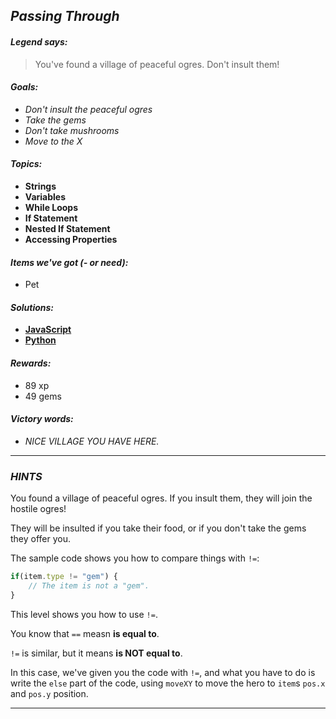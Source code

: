 ## _Passing Through_

#### _Legend says:_
> You've found a village of peaceful ogres. Don't insult them!

#### _Goals:_
+ _Don't insult the peaceful ogres_
+ _Take the gems_
+ _Don't take mushrooms_
+ _Move to the X_

#### _Topics:_
+ **Strings**
+ **Variables**
+ **While Loops**
+ **If Statement**
+ **Nested If Statement**
+ **Accessing Properties**

#### _Items we've got (- or need):_
+ Pet

#### _Solutions:_
+ **[JavaScript](passingThrough.js)**
+ **[Python](passing_through.py)**

#### _Rewards:_
+ 89 xp
+ 49 gems

#### _Victory words:_
+ _NICE VILLAGE YOU HAVE HERE._

___

### _HINTS_

You found a village of peaceful ogres. If you insult them, they will join the hostile ogres!

They will be insulted if you take their food, or if you don't take the gems they offer you.

The sample code shows you how to compare things with `!=`:

```javascript
if(item.type != "gem") {
    // The item is not a "gem".
}
```

This level shows you how to use `!=`.

You know that `==` measn **is equal to**.

`!=` is similar, but it means **is NOT equal to**.

In this case, we've given you the code with `!=`, and what you have to do is write the `else` part of the code, using `moveXY` to move the hero to `item`s `pos.x` and `pos.y` position.

___
